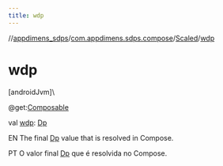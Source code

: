 ```yaml
---
title: wdp
---
```

//[appdimens_sdps](../../../index.html)/[com.appdimens.sdps.compose](../index.html)/[Scaled](index.html)/[wdp](wdp.html)



# wdp



[androidJvm]\




@get:[Composable](https://developer.android.com/reference/kotlin/androidx/compose/runtime/Composable.html)



val [wdp](wdp.html): [Dp](https://developer.android.com/reference/kotlin/androidx/compose/ui/unit/Dp.html)



EN The final [Dp](https://developer.android.com/reference/kotlin/androidx/compose/ui/unit/Dp.html) value that is resolved in Compose.



PT O valor final [Dp](https://developer.android.com/reference/kotlin/androidx/compose/ui/unit/Dp.html) que é resolvida no Compose.



